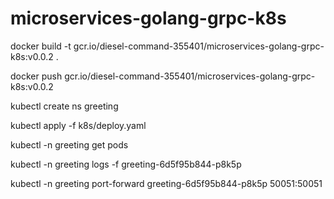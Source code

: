 # microservices-golang-grpc-k8s

docker build -t gcr.io/diesel-command-355401/microservices-golang-grpc-k8s:v0.0.2 .


docker push gcr.io/diesel-command-355401/microservices-golang-grpc-k8s:v0.0.2

kubectl create ns greeting

kubectl apply -f k8s/deploy.yaml

kubectl -n greeting get pods

kubectl -n greeting logs -f greeting-6d5f95b844-p8k5p

kubectl -n greeting port-forward greeting-6d5f95b844-p8k5p 50051:50051



